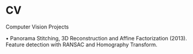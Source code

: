CV
==

Computer Vision Projects

•	Panorama Stitching, 3D Reconstruction and Affine Factorization (2013). Feature detection with RANSAC and Homography Transform. 
